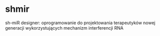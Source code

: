 shmir
=====

sh-miR designer: oprogramowanie do projektowania terapeutyków nowej generacji wykorzystujących mechanizm interferencji RNA